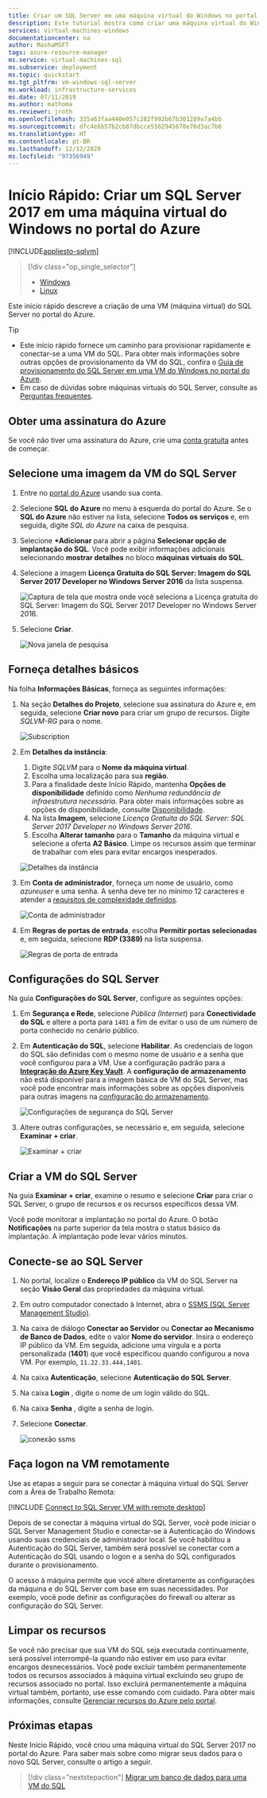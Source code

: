 ```yaml
---
title: Criar um SQL Server em uma máquina virtual do Windows no portal do Azure | Microsoft Docs
description: Este tutorial mostra como criar uma máquina virtual do Windows com o SQL Server 2017 no portal do Azure.
services: virtual-machines-windows
documentationcenter: na
author: MashaMSFT
tags: azure-resource-manager
ms.service: virtual-machines-sql
ms.subservice: deployment
ms.topic: quickstart
ms.tgt_pltfrm: vm-windows-sql-server
ms.workload: infrastructure-services
ms.date: 07/11/2019
ms.author: mathoma
ms.reviewer: jroth
ms.openlocfilehash: 335a63faa440e057c282f992b67b301289a7a4bb
ms.sourcegitcommit: dfc4e6b57b2cb87dbcce5562945678e76d3ac7b6
ms.translationtype: HT
ms.contentlocale: pt-BR
ms.lasthandoff: 12/12/2020
ms.locfileid: "97356949"
---
```

# <a name="quickstart-create-sql-server-2017-on-a-windows-virtual-machine-in-the-azure-portal"></a>Início Rápido: Criar um SQL Server 2017 em uma máquina virtual do Windows no portal do Azure

[!INCLUDE[appliesto-sqlvm](../../includes/appliesto-sqlvm.md)]


> [!div class="op_single_selector"]
> * [Windows](sql-vm-create-portal-quickstart.md)
> * [Linux](../linux/sql-vm-create-portal-quickstart.md)

Este início rápido descreve a criação de uma VM (máquina virtual) do SQL Server no portal do Azure.


  > [!TIP]
  > - Este início rápido fornece um caminho para provisionar rapidamente e conectar-se a uma VM do SQL. Para obter mais informações sobre outras opções de provisionamento da VM do SQL, confira o [Guia de provisionamento do SQL Server em uma VM do Windows no portal do Azure](create-sql-vm-portal.md).
  > - Em caso de dúvidas sobre máquinas virtuais do SQL Server, consulte as [Perguntas frequentes](frequently-asked-questions-faq.md).

## <a name="get-an-azure-subscription"></a><a id="subscription"></a> Obter uma assinatura do Azure

Se você não tiver uma assinatura do Azure, crie uma [conta gratuita](https://azure.microsoft.com/free/?WT.mc_id=A261C142F) antes de começar.

## <a name="select-a-sql-server-vm-image"></a><a id="select"></a> Selecione uma imagem da VM do SQL Server

1. Entre no [portal do Azure](https://portal.azure.com) usando sua conta.

1. Selecione **SQL do Azure** no menu à esquerda do portal do Azure. Se o **SQL do Azure** não estiver na lista, selecione **Todos os serviços** e, em seguida, digite *SQL do Azure* na caixa de pesquisa.
1. Selecione **+Adicionar** para abrir a página **Selecionar opção de implantação do SQL**. Você pode exibir informações adicionais selecionando **mostrar detalhes** no bloco **máquinas virtuais do SQL**.
1. Selecione a imagem **Licença Gratuita do SQL Server: Imagem do SQL Server 2017 Developer no Windows Server 2016** da lista suspensa.

   ![Captura de tela que mostra onde você seleciona a Licença gratuita do SQL Server: Imagem do SQL Server 2017 Developer no Windows Server 2016.](./media/sql-vm-create-portal-quickstart/select-sql-2017-vm-image.png)

1. Selecione **Criar**.

   ![Nova janela de pesquisa](./media/sql-vm-create-portal-quickstart/create-sql-2017-vm-image.png)

## <a name="provide-basic-details"></a><a id="configure"></a> Forneça detalhes básicos

Na folha **Informações Básicas**, forneça as seguintes informações:

1. Na seção **Detalhes do Projeto**, selecione sua assinatura do Azure e, em seguida, selecione **Criar novo** para criar um grupo de recursos. Digite _SQLVM-RG_ para o nome.

   ![Subscription](./media/sql-vm-create-portal-quickstart/basics-project-details.png)

1. Em **Detalhes da instância**:
    1. Digite _SQLVM_ para o **Nome da máquina virtual**. 
    1. Escolha uma localização para sua **região**. 
    1. Para a finalidade deste Início Rápido, mantenha **Opções de disponibilidade** definido como _Nenhuma redundância de infraestrutura necessária_. Para obter mais informações sobre as opções de disponibilidade, consulte [Disponibilidade](../../../virtual-machines/availability.md). 
    1. Na lista **Imagem**, selecione _Licença Gratuita do SQL Server: SQL Server 2017 Developer no Windows Server 2016_. 
    1. Escolha **Alterar tamanho** para o **Tamanho** da máquina virtual e selecione a oferta **A2 Básico**. Limpe os recursos assim que terminar de trabalhar com eles para evitar encargos inesperados. 

   ![Detalhes da instância](./media/sql-vm-create-portal-quickstart/basics-instance-details.png)

1. Em **Conta de administrador**, forneça um nome de usuário, como _azureuser_ e uma senha. A senha deve ter no mínimo 12 caracteres e atender a [requisitos de complexidade definidos](../../../virtual-machines/windows/faq.md#what-are-the-password-requirements-when-creating-a-vm).

   ![Conta de administrador](./media/sql-vm-create-portal-quickstart/basics-administrator-account.png)

1. Em **Regras de portas de entrada**, escolha **Permitir portas selecionadas** e, em seguida, selecione **RDP (3389)** na lista suspensa. 

   ![Regras de porta de entrada](./media/sql-vm-create-portal-quickstart/basics-inbound-port-rules.png)

## <a name="sql-server-settings"></a>Configurações do SQL Server

Na guia **Configurações do SQL Server**, configure as seguintes opções:

1. Em **Segurança e Rede**, selecione _Pública (Internet_) para **Conectividade do SQL** e altere a porta para `1401` a fim de evitar o uso de um número de porta conhecido no cenário público. 
1. Em **Autenticação do SQL**, selecione **Habilitar**. As credenciais de logon do SQL são definidas com o mesmo nome de usuário e a senha que você configurou para a VM. Use a configuração padrão para a [**Integração do Azure Key Vault**](azure-key-vault-integration-configure.md). A **configuração de armazenamento** não está disponível para a imagem básica de VM do SQL Server, mas você pode encontrar mais informações sobre as opções disponíveis para outras imagens na [configuração do armazenamento](storage-configuration.md#new-vms).  

   ![Configurações de segurança do SQL Server](./media/sql-vm-create-portal-quickstart/sql-server-settings.png)


1. Altere outras configurações, se necessário e, em seguida, selecione **Examinar + criar**. 

   ![Examinar + criar](./media/sql-vm-create-portal-quickstart/review-create.png)


## <a name="create-the-sql-server-vm"></a>Criar a VM do SQL Server

Na guia **Examinar + criar**, examine o resumo e selecione **Criar** para criar o SQL Server, o grupo de recursos e os recursos específicos dessa VM.

Você pode monitorar a implantação no portal do Azure. O botão **Notificações** na parte superior da tela mostra o status básico da implantação. A implantação pode levar vários minutos. 

## <a name="connect-to-sql-server"></a>Conecte-se ao SQL Server

1. No portal, localize o **Endereço IP público** da VM do SQL Server na seção **Visão Geral** das propriedades da máquina virtual.

1. Em outro computador conectado à Internet, abra o [SSMS (SQL Server Management Studio)](/sql/ssms/download-sql-server-management-studio-ssms).


1. Na caixa de diálogo **Conectar ao Servidor** ou **Conectar ao Mecanismo de Banco de Dados**, edite o valor **Nome do servidor**. Insira o endereço IP público da VM. Em seguida, adicione uma vírgula e a porta personalizada (**1401**) que você especificou quando configurou a nova VM. Por exemplo, `11.22.33.444,1401`.

1. Na caixa **Autenticação**, selecione **Autenticação do SQL Server**.

1. Na caixa **Login** , digite o nome de um login válido do SQL.

1. Na caixa **Senha** , digite a senha de login.

1. Selecione **Conectar**.

    ![conexão ssms](./media/sql-vm-create-portal-quickstart/ssms-connect.png)

## <a name="log-in-to-the-vm-remotely"></a><a id="remotedesktop"></a> Faça logon na VM remotamente

Use as etapas a seguir para se conectar à máquina virtual do SQL Server com a Área de Trabalho Remota:

[!INCLUDE [Connect to SQL Server VM with remote desktop](../../../../includes/virtual-machines-sql-server-remote-desktop-connect.md)]

Depois de se conectar à máquina virtual do SQL Server, você pode iniciar o SQL Server Management Studio e conectar-se à Autenticação do Windows usando suas credenciais de administrador local. Se você habilitou a Autenticação do SQL Server, também será possível se conectar com a Autenticação do SQL usando o logon e a senha do SQL configurados durante o provisionamento.

O acesso à máquina permite que você altere diretamente as configurações da máquina e do SQL Server com base em suas necessidades. Por exemplo, você pode definir as configurações do firewall ou alterar as configuração do SQL Server.

## <a name="clean-up-resources"></a>Limpar os recursos

Se você não precisar que sua VM do SQL seja executada continuamente, será possível interrompê-la quando não estiver em uso para evitar encargos desnecessários. Você pode excluir também permanentemente todos os recursos associados à máquina virtual excluindo seu grupo de recursos associado no portal. Isso excluirá permanentemente a máquina virtual também, portanto, use esse comando com cuidado. Para obter mais informações, consulte [Gerenciar recursos do Azure pelo portal](../../../azure-resource-manager/management/manage-resource-groups-portal.md).


## <a name="next-steps"></a>Próximas etapas

Neste Início Rápido, você criou uma máquina virtual do SQL Server 2017 no portal do Azure. Para saber mais sobre como migrar seus dados para o novo SQL Server, consulte o artigo a seguir.

> [!div class="nextstepaction"]
> [Migrar um banco de dados para uma VM do SQL](migrate-to-vm-from-sql-server.md)